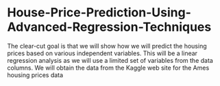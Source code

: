# House-Price-Prediction-Using-Advanced-Regression-Techniques
The clear-cut goal is that we will show how we will predict the housing prices based on various independent variables. This will be a linear regression analysis as we will use a limited set of variables from the data columns. We will obtain the data from the Kaggle web site for the Ames housing prices data 
